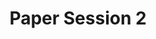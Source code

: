 ---
slug: paper-session-2
type: event
event_type: Paper Session
title: Paper Session 2
venue: VOGELFREI
status: ready
date_time: Wednesday, April 19th, 11:30
chair: $paz-ivan
stream_recording_url: https://www.youtube.com/watch?v=ZzDSW08IAdU&t=7117s
schedule:
    -   time: t11:30
        item: $floating-gold-an-international-collaboration-through-estuary
    -   time: t11:50
        item: $mosaik-staging-contemporary-ai-performance-reflections-on-live-e
    -   time: t12:10
        item: $be-brief-convergences-and-possibilities-of-live-coding-and
    -   time: t12:30
        item: Questions & Discussion
---